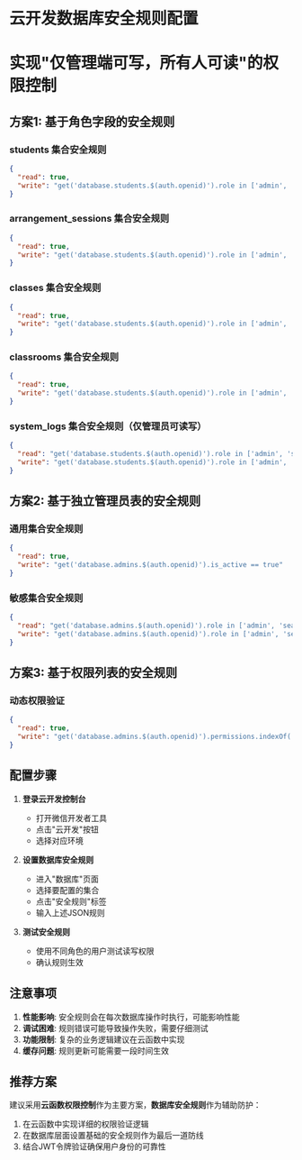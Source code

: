 # 云开发数据库安全规则配置
# 实现"仅管理端可写，所有人可读"的权限控制

## 方案1: 基于角色字段的安全规则

### students 集合安全规则
```json
{
  "read": true,
  "write": "get('database.students.$(auth.openid)').role in ['admin', 'seat_manager']"
}
```

### arrangement_sessions 集合安全规则
```json
{
  "read": true,
  "write": "get('database.students.$(auth.openid)').role in ['admin', 'seat_manager']"
}
```

### classes 集合安全规则
```json
{
  "read": true,
  "write": "get('database.students.$(auth.openid)').role in ['admin', 'seat_manager']"
}
```

### classrooms 集合安全规则
```json
{
  "read": true,
  "write": "get('database.students.$(auth.openid)').role in ['admin', 'seat_manager']"
}
```

### system_logs 集合安全规则（仅管理员可读写）
```json
{
  "read": "get('database.students.$(auth.openid)').role in ['admin', 'seat_manager']",
  "write": "get('database.students.$(auth.openid)').role in ['admin', 'seat_manager']"
}
```

## 方案2: 基于独立管理员表的安全规则

### 通用集合安全规则
```json
{
  "read": true,
  "write": "get('database.admins.$(auth.openid)').is_active == true"
}
```

### 敏感集合安全规则
```json
{
  "read": "get('database.admins.$(auth.openid)').role in ['admin', 'seat_manager']",
  "write": "get('database.admins.$(auth.openid)').role in ['admin', 'seat_manager']"
}
```

## 方案3: 基于权限列表的安全规则

### 动态权限验证
```json
{
  "read": true,
  "write": "get('database.admins.$(auth.openid)').permissions.indexOf('write_data') >= 0"
}
```

## 配置步骤

1. **登录云开发控制台**
   - 打开微信开发者工具
   - 点击"云开发"按钮
   - 选择对应环境

2. **设置数据库安全规则**
   - 进入"数据库"页面
   - 选择要配置的集合
   - 点击"安全规则"标签
   - 输入上述JSON规则

3. **测试安全规则**
   - 使用不同角色的用户测试读写权限
   - 确认规则生效

## 注意事项

1. **性能影响**: 安全规则会在每次数据库操作时执行，可能影响性能
2. **调试困难**: 规则错误可能导致操作失败，需要仔细测试
3. **功能限制**: 复杂的业务逻辑建议在云函数中实现
4. **缓存问题**: 规则更新可能需要一段时间生效

## 推荐方案

建议采用**云函数权限控制**作为主要方案，**数据库安全规则**作为辅助防护：

1. 在云函数中实现详细的权限验证逻辑
2. 在数据库层面设置基础的安全规则作为最后一道防线
3. 结合JWT令牌验证确保用户身份的可靠性